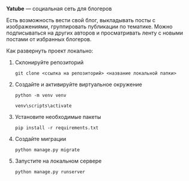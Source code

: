 
**Yatube** — социальная сеть для блогеров

Есть возможность вести свой блог, выкладывать посты с изображениями, группировать публикации по тематике.
Можно подписываться на других авторов и просматривать ленту с новыми постами от избранных блогеров.

Как развернуть проект локально:
1. Склонируйте репозиторий

    `git clone <ссылка на репозиторий> <название локальной папки>`

2. Создайте и активируйте виртуальное окружение

    `python -m venv venv`

    `venv\scripts\activate`

3. Установите необходимые пакеты

    `pip install -r requirements.txt`

4. Создайте миграции

    `python manage.py migrate`

5. Запустите на локальном сервере

    `python manage.py runserver`


